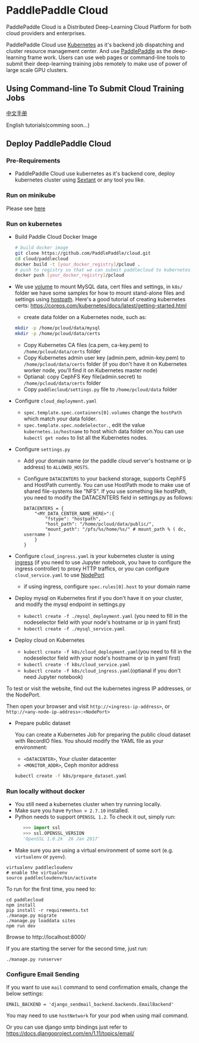 # PaddlePaddle Cloud

PaddlePaddle Cloud is a Distributed Deep-Learning Cloud Platform for both cloud
providers and enterprises.

PaddlePaddle Cloud use [Kubernetes](https://kubernetes.io) as it's backend job
dispatching and cluster resource management center. And use [PaddlePaddle](https://github.com/PaddlePaddle/Paddle.git)
as the deep-learning frame work. Users can use web pages or command-line tools
to submit their deep-learning training jobs remotely to make use of power of
large scale GPU clusters.

## Using Command-line To Submit Cloud Training Jobs

[中文手册](./doc/usage_cn.md)

English tutorials(comming soon...)

## Deploy PaddlePaddle Cloud

### Pre-Requirements
- PaddlePaddle Cloud use kubernetes as it's backend core, deploy kubernetes cluster
  using [Sextant](https://github.com/k8sp/sextant) or any tool you like.


### Run on minikube
Please see [here](https://github.com/PaddlePaddle/cloud/run_on_minikube.md)

### Run on kubernetes
- Build Paddle Cloud Docker Image

  ```bash
  # build docker image
  git clone https://github.com/PaddlePaddle/cloud.git
  cd cloud/paddlecloud
  docker build -t [your_docker_registry]/pcloud .
  # push to registry so that we can submit paddlecloud to kubernetes
  docker push [your_docker_registry]/pcloud
  ```

- We use [volume](https://kubernetes.io/docs/concepts/storage/volumes/) to mount MySQL data,
  cert files and settings, in `k8s/` folder we have some samples for how to mount
  stand-alone files and settings using [hostpath](https://kubernetes.io/docs/concepts/storage/volumes/#hostpath). Here's
  a good tutorial of creating kubernetes certs: https://coreos.com/kubernetes/docs/latest/getting-started.html

  - create data folder on a Kubernetes node, such as:
  
  ```bash
  mkdir -p /home/pcloud/data/mysql
  mkdir -p /home/pcloud/data/certs
  ```
  - Copy Kubernetes CA files (ca.pem, ca-key.pem) to `/home/pcloud/data/certs` folder
  - Copy Kubernetes admin user key (admin.pem, admin-key.pem) to `/home/pcloud/data/certs` folder (if you don't have it on Kubernetes worker node, you'll find it on Kubernetes master node)
  - Optianal: copy CephFS Key file(admin.secret) to `/home/pcloud/data/certs` folder
  - Copy `paddlecloud/settings.py` file to `/home/pcloud/data` folder

- Configure `cloud_deployment.yaml`
  - `spec.template.spec.containers[0].volumes` change the `hostPath` which match your data folder.
  - `spec.template.spec.nodeSelector.`, edit the value `kubernetes.io/hostname` to host which data folder on.You can use `kubectl get nodes` to list all the Kubernetes nodes.
- Configure `settings.py`
  - Add your domain name (or the paddle cloud server's hostname or ip address) to `ALLOWED_HOSTS`.
  - Configure `DATACENTERS` to your backend storage, supports CephFS and HostPath currently.
    You can use HostPath mode to make use of shared file-systems like "NFS".
    If you use something like hostPath, you need to modify the DATACENTERS field in settings.py as follows:
   
    ```
    DATACENTERS = {
        "<MY_DATA_CENTER_NAME_HERE>":{
            "fstype": "hostpath",
            "host_path": "/home/pcloud/data/public/",
            "mount_path": "/pfs/%s/home/%s/" # mount_path % ( dc, username )
        }
    }
    ```
    
- Configure `cloud_ingress.yaml` is your kubernetes cluster is using [ingress](https://kubernetes.io/docs/concepts/services-networking/ingress/) (if you need to use Jupyter notebook, you have to configure the ingress controller)
  to proxy HTTP traffics, or you can configure `cloud_service.yaml` to use [NodePort](https://kubernetes.io/docs/concepts/services-networking/service/#type-nodeport)
  - if using ingress, configure `spec.rules[0].host` to your domain name
- Deploy mysql on Kubernetes first if you don't have it on your cluster, and modify the mysql endpoint in settings.py
  - `kubectl create -f ./mysql_deployment.yaml` (you need to fill in the nodeselector field with your node's hostname or ip in yaml first)
  - `kubectl create -f ./mysql_service.yaml`
- Deploy cloud on Kubernetes
  - `kubectl create -f k8s/cloud_deployment.yaml`(you need to fill in the nodeselector field with your node's hostname or ip in yaml first)
  - `kubectl create -f k8s/cloud_service.yaml`
  - `kubectl create -f k8s/cloud_ingress.yaml`(optianal if you don't need Jupyter notebook)


To test or visit the website, find out the kubernetes ingress IP
addresses, or the NodePort.

Then open your browser and visit `http://<ingress-ip-address>`, or
`http://<any-node-ip-address>:<NodePort>`

- Prepare public dataset

  You can create a Kubernetes Job for preparing the public cloud dataset with RecordIO files. You should modify the YAML file as your environment:
  - `<DATACENTER>`, Your cluster datacenter 
  - `<MONITOR_ADDR>`, Ceph monitor address
  ```bash
  kubectl create -f k8s/prepare_dataset.yaml
  ```

### Run locally without docker

- You still need a kubernetes cluster when try running locally.
- Make sure you have `Python > 2.7.10` installed.
- Python needs to support `OPENSSL 1.2`. To check it out, simply run:
    ```python
       >>> import ssl
       >>> ssl.OPENSSL_VERSION
       'OpenSSL 1.0.2k  26 Jan 2017'
    ```
- Make sure you are using a virtual environment of some sort (e.g. `virtualenv` or
`pyenv`).

```
virtualenv paddlecloudenv
# enable the virtualenv
source paddlecloudenv/bin/activate
```

To run for the first time, you need to:

```
cd paddlecloud
npm install
pip install -r requirements.txt
./manage.py migrate
./manage.py loaddata sites
npm run dev
```

Browse to http://localhost:8000/

If you are starting the server for the second time, just run:
```
./manage.py runserver
```

### Configure Email Sending
If you want to use `mail` command to send confirmation emails, change the below settings:

```
EMAIL_BACKEND = 'django_sendmail_backend.backends.EmailBackend'
```

You may need to use `hostNetwork` for your pod when using mail command.

Or you can use django smtp bindings just refer to https://docs.djangoproject.com/en/1.11/topics/email/
